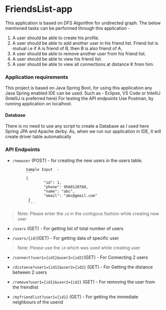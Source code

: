 # FriendsList-app

This application is based on DFS Algorithm for undirected graph.
The below mentioned tasks can be performed through this application - 

1. A user should be able to create his profile.  
2. A user should be able to add another user in his friend list. Friend list is mutual i.e if A is friend of B, then B is also friend of A. 
3. A user should be able to remove another user from his friend list. 
4. A user should be able to view his friend list. 
5. A user should be able to view all connections at distance K from him. 


### Application requirements

This project is based on Java Spring Boot, for using this application any Java Spring enabled IDE can be used. Such as - Eclipse, VS Code or IntelliJ (IntelliJ is preferred here)
For testing the API endpoints Use Postman, by running application on localhost.

#### Database 
There is no need to use any script to create a Database as I used here  Spring JPA and Apache derby. As, when we run our application in IDE, it will create driver table automatically

### API Endpoints

* `/newuser` (POST) - for creating the new users in the users table.

            Sample Input  -
            ```
            {
                    "id": 1,
                    "phone": 9560120760,
                    "name": "abc",
                    "email": "abc@gmail.com"
             }
             ```
> Note: Please enter the `id` in the contigous fashion while creating new user

* `/users` (GET) - For getting list of total number of users

* `/users/{id}`(GET) -  For getting data of specific user

> Note: Please use the `id` which was used while creating user

* `/connect?user1={id1}&user2={id2}`(GET) - For Connecting 2 users

* `/distance?user1={id1}&user2={id2}` (GET) - For Getting the distance between 2 users

* `/remove?user1={id1}&user2={id2}` (GET) - For removing the user from the freindlist

* `/myfriendlist?user1={id1}` (GET) - For getting the immediate neighbours of the userid

 
